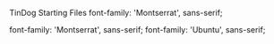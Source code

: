 TinDog Starting Files
font-family: 'Montserrat', sans-serif;

font-family: 'Montserrat', sans-serif;
font-family: 'Ubuntu', sans-serif;